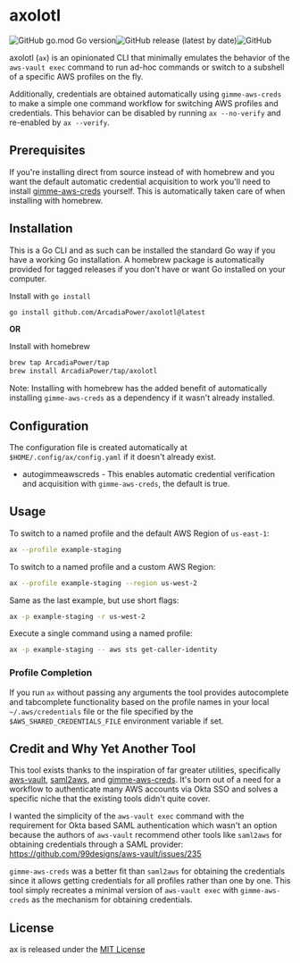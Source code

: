 # axolotl

![GitHub go.mod Go version](https://img.shields.io/github/go-mod/go-version/ArcadiaPower/axolotl?style=for-the-badge)![GitHub release (latest by date)](https://img.shields.io/github/v/release/ArcadiaPower/axolotl?style=for-the-badge)![GitHub](https://img.shields.io/github/license/ArcadiaPower/axolotl?style=for-the-badge)

axolotl (`ax`) is an opinionated CLI that minimally emulates the behavior of the `aws-vault exec` command to run ad-hoc commands or switch to a subshell of a specific AWS profiles on the fly.

Additionally, credentials are obtained automatically using `gimme-aws-creds` to make a simple one command workflow for switching AWS profiles and credentials. This behavior can be disabled by running `ax --no-verify` and re-enabled by `ax --verify`.

## Prerequisites

If you're installing direct from source instead of with homebrew and you want the default automatic credential acquisition to work you'll need to install [gimme-aws-creds] yourself. This is automatically taken care of when installing with homebrew.

## Installation

This is a Go CLI and as such can be installed the standard Go way if you have a working Go installation. A homebrew package is automatically provided for tagged releases if you don't have or want Go installed on your computer.

Install with `go install`
```bash
go install github.com/ArcadiaPower/axolotl@latest
```

__OR__

Install with homebrew
```bash
brew tap ArcadiaPower/tap
brew install ArcadiaPower/tap/axolotl
```

Note: Installing with homebrew has the added benefit of automatically installing `gimme-aws-creds` as a dependency if it wasn't already installed.

## Configuration

The configuration file is created automatically at `$HOME/.config/ax/config.yaml` if it doesn't already exist. 
- autogimmeawscreds - This enables automatic credential verification and acquisition with `gimme-aws-creds`, the default is true.

## Usage

To switch to a named profile and the default AWS Region of `us-east-1`:
```bash
ax --profile example-staging
```

To switch to a named profile and a custom AWS Region:
```bash
ax --profile example-staging --region us-west-2
```

Same as the last example, but use short flags:
```bash
ax -p example-staging -r us-west-2
```

Execute a single command using a named profile:
```bash
ax -p example-staging -- aws sts get-caller-identity
```

### Profile Completion

If you run `ax` without passing any arguments the tool provides autocomplete and tabcomplete functionality based on the profile names in your local `~/.aws/credentials` file or the file specified by the `$AWS_SHARED_CREDENTIALS_FILE` environment variable if set.

## Credit and Why Yet Another Tool

This tool exists thanks to the inspiration of far greater utilities, specifically [aws-vault], [saml2aws], and [gimme-aws-creds]. It's born out of a need for a workflow to authenticate many AWS accounts via Okta SSO and solves a specific niche that the existing tools didn't quite cover. 

I wanted the simplicity of the `aws-vault exec` command with the requirement for Okta based SAML authentication which wasn't an option because the authors of `aws-vault` recommend other tools like `saml2aws` for obtaining credentials through a SAML provider: https://github.com/99designs/aws-vault/issues/235

`gimme-aws-creds` was a better fit than `saml2aws` for obtaining the credentials since it allows getting credentials for all profiles rather than one by one. This tool simply recreates a minimal version of `aws-vault exec` with `gimme-aws-creds` as the mechanism for obtaining credentials.

## License

ax is released under the [MIT License](https://opensource.org/licenses/MIT)

[aws-vault]: https://github.com/99designs/aws-vault
[saml2aws]: https://github.com/Versent/saml2aws
[gimme-aws-creds]: https://github.com/Nike-Inc/gimme-aws-creds